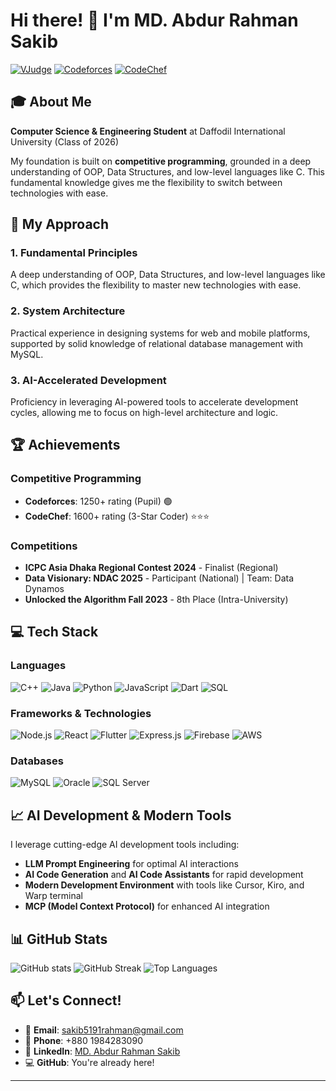 # Hi there! 👋 I'm MD. Abdur Rahman Sakib

[![VJudge](https://img.shields.io/badge/VJudge-FF6B35?style=for-the-badge&logo=v&logoColor=white)](https://vjudge.net/user/Nahid112376)
[![Codeforces](https://img.shields.io/badge/Codeforces-1F8ACB?style=for-the-badge&logo=codeforces&logoColor=white)](https://codeforces.com/profile/_flood)
[![CodeChef](https://img.shields.io/badge/CodeChef-5B4638?style=for-the-badge&logo=codechef&logoColor=white)](https://www.codechef.com/users/bartazable666)

## 🎓 About Me

**Computer Science & Engineering Student** at Daffodil International University (Class of 2026)

My foundation is built on **competitive programming**, grounded in a deep understanding of OOP, Data Structures, and low-level languages like C. This fundamental knowledge gives me the flexibility to switch between technologies with ease.

## 🚀 My Approach

### 1. **Fundamental Principles**
A deep understanding of OOP, Data Structures, and low-level languages like C, which provides the flexibility to master new technologies with ease.

### 2. **System Architecture** 
Practical experience in designing systems for web and mobile platforms, supported by solid knowledge of relational database management with MySQL.

### 3. **AI-Accelerated Development**
Proficiency in leveraging AI-powered tools to accelerate development cycles, allowing me to focus on high-level architecture and logic.

## 🏆 Achievements

### Competitive Programming
- **Codeforces**: 1250+ rating (Pupil) 🟢
- **CodeChef**: 1600+ rating (3-Star Coder) ⭐⭐⭐

### Competitions
- **ICPC Asia Dhaka Regional Contest 2024** - Finalist (Regional)
- **Data Visionary: NDAC 2025** - Participant (National) | Team: Data Dynamos
- **Unlocked the Algorithm Fall 2023** - 8th Place (Intra-University)

## 💻 Tech Stack

### Languages
![C++](https://img.shields.io/badge/C++-00599C?style=for-the-badge&logo=cplusplus&logoColor=white)
![Java](https://img.shields.io/badge/Java-ED8B00?style=for-the-badge&logo=openjdk&logoColor=white)
![Python](https://img.shields.io/badge/Python-3776AB?style=for-the-badge&logo=python&logoColor=white)
![JavaScript](https://img.shields.io/badge/JavaScript-F7DF1E?style=for-the-badge&logo=javascript&logoColor=black)
![Dart](https://img.shields.io/badge/Dart-0175C2?style=for-the-badge&logo=dart&logoColor=white)
![SQL](https://img.shields.io/badge/SQL-4479A1?style=for-the-badge&logo=mysql&logoColor=white)

### Frameworks & Technologies
![Node.js](https://img.shields.io/badge/Node.js-43853D?style=for-the-badge&logo=node.js&logoColor=white)
![React](https://img.shields.io/badge/React-20232A?style=for-the-badge&logo=react&logoColor=61DAFB)
![Flutter](https://img.shields.io/badge/Flutter-02569B?style=for-the-badge&logo=flutter&logoColor=white)
![Express.js](https://img.shields.io/badge/Express.js-404D59?style=for-the-badge)
![Firebase](https://img.shields.io/badge/Firebase-039BE5?style=for-the-badge&logo=firebase&logoColor=white)
![AWS](https://img.shields.io/badge/Amazon_AWS-232F3E?style=for-the-badge&logo=amazon-aws&logoColor=white)

### Databases
![MySQL](https://img.shields.io/badge/MySQL-005C84?style=for-the-badge&logo=mysql&logoColor=white)
![Oracle](https://img.shields.io/badge/Oracle-F80000?style=for-the-badge&logo=oracle&logoColor=white)
![SQL Server](https://img.shields.io/badge/Microsoft_SQL_Server-CC2927?style=for-the-badge&logo=microsoft-sql-server&logoColor=white)

## 📈 AI Development & Modern Tools

I leverage cutting-edge AI development tools including:
- **LLM Prompt Engineering** for optimal AI interactions
- **AI Code Generation** and **AI Code Assistants** for rapid development
- **Modern Development Environment** with tools like Cursor, Kiro, and Warp terminal
- **MCP (Model Context Protocol)** for enhanced AI integration

## 📊 GitHub Stats

![GitHub stats](https://github-readme-stats.vercel.app/api?username=nahid0-0&show_icons=true&theme=radical&count_private=true) 
![GitHub Streak](https://github-readme-streak-stats.herokuapp.com/?user=nahid0-0&theme=radical) 
![Top Languages](https://github-readme-stats.vercel.app/api/top-langs/?username=nahid0-0&layout=compact&theme=radical&langs_count=8)

## 📫 Let's Connect!

- 📧 **Email**: sakib5191rahman@gmail.com
- 📱 **Phone**: +880 1984283090
- 💼 **LinkedIn**: [MD. Abdur Rahman Sakib](https://www.linkedin.com/in/md-abdur-rahman-sakib-8237b0322)
- 💻 **GitHub**: You're already here!

---
